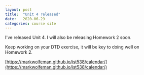 ```yaml
---
layout: post
title:  "Unit 4 released"
date:   2020-06-29
categories: course site
---
```



I've released Unit 4. I will also be releasing Homework 2 soon.

Keep working on your DTD exercise, it will be key to doing well on Homework 2.

[https://markwolfeman.github.io/ist538/calendar/](https://markwolfeman.github.io/ist538/calendar/)

